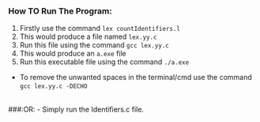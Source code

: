 ### How TO Run The Program:
1. Firstly use the command `lex countIdentifiers.l`
2. This would produce a file named `lex.yy.c`
3. Run this file using the command `gcc lex.yy.c`
4. This would produce an `a.exe` file
5. Run this executable file using the command `./a.exe`

- To remove the unwanted spaces in the terminal/cmd use the command `gcc lex.yy.c -DECHO`
<br/>
###:OR:
- Simply run the Identifiers.c file.
